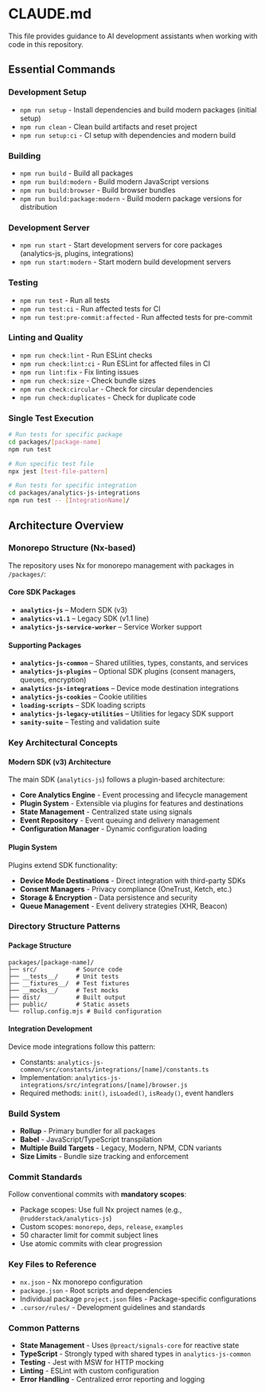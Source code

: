 # CLAUDE.md

This file provides guidance to AI development assistants when working with code in this repository.

## Essential Commands

### Development Setup

- `npm run setup` - Install dependencies and build modern packages (initial setup)
- `npm run clean` - Clean build artifacts and reset project
- `npm run setup:ci` - CI setup with dependencies and modern build

### Building

- `npm run build` - Build all packages
- `npm run build:modern` - Build modern JavaScript versions
- `npm run build:browser` - Build browser bundles
- `npm run build:package:modern` - Build modern package versions for distribution

### Development Server

- `npm run start` - Start development servers for core packages (analytics-js, plugins, integrations)
- `npm run start:modern` - Start modern build development servers

### Testing

- `npm run test` - Run all tests
- `npm run test:ci` - Run affected tests for CI
- `npm run test:pre-commit:affected` - Run affected tests for pre-commit

### Linting and Quality

- `npm run check:lint` - Run ESLint checks
- `npm run check:lint:ci` - Run ESLint for affected files in CI
- `npm run lint:fix` - Fix linting issues
- `npm run check:size` - Check bundle sizes
- `npm run check:circular` - Check for circular dependencies
- `npm run check:duplicates` - Check for duplicate code

### Single Test Execution

```bash
# Run tests for specific package
cd packages/[package-name]
npm run test

# Run specific test file
npx jest [test-file-pattern]

# Run tests for specific integration
cd packages/analytics-js-integrations
npm run test -- [IntegrationName]/
```

## Architecture Overview

### Monorepo Structure (Nx-based)

The repository uses Nx for monorepo management with packages in `/packages/`:

#### Core SDK Packages

- **`analytics-js`** – Modern SDK (v3)
- **`analytics-v1.1`** – Legacy SDK (v1.1 line)
- **`analytics-js-service-worker`** – Service Worker support

#### Supporting Packages
- **`analytics-js-common`** – Shared utilities, types, constants, and services
- **`analytics-js-plugins`** – Optional SDK plugins (consent managers, queues, encryption)
- **`analytics-js-integrations`** – Device mode destination integrations
- **`analytics-js-cookies`** – Cookie utilities
- **`loading-scripts`** – SDK loading scripts
- **`analytics-js-legacy-utilities`** – Utilities for legacy SDK support
- **`sanity-suite`** – Testing and validation suite
### Key Architectural Concepts

#### Modern SDK (v3) Architecture

The main SDK (`analytics-js`) follows a plugin-based architecture:

- **Core Analytics Engine** - Event processing and lifecycle management
- **Plugin System** - Extensible via plugins for features and destinations
- **State Management** - Centralized state using signals
- **Event Repository** - Event queuing and delivery management
- **Configuration Manager** - Dynamic configuration loading

#### Plugin System

Plugins extend SDK functionality:

- **Device Mode Destinations** - Direct integration with third-party SDKs
- **Consent Managers** - Privacy compliance (OneTrust, Ketch, etc.)
- **Storage & Encryption** - Data persistence and security
- **Queue Management** - Event delivery strategies (XHR, Beacon)

### Directory Structure Patterns

#### Package Structure

```
packages/[package-name]/
├── src/           # Source code
├── __tests__/     # Unit tests
├── __fixtures__/  # Test fixtures
├── __mocks__/     # Test mocks
├── dist/          # Built output
├── public/        # Static assets
└── rollup.config.mjs # Build configuration
```

#### Integration Development

Device mode integrations follow this pattern:

- Constants: `analytics-js-common/src/constants/integrations/[name]/constants.ts`
- Implementation: `analytics-js-integrations/src/integrations/[name]/browser.js`
- Required methods: `init()`, `isLoaded()`, `isReady()`, event handlers

### Build System

- **Rollup** - Primary bundler for all packages
- **Babel** - JavaScript/TypeScript transpilation
- **Multiple Build Targets** - Legacy, Modern, NPM, CDN variants
- **Size Limits** - Bundle size tracking and enforcement

### Commit Standards

Follow conventional commits with **mandatory scopes**:

- Package scopes: Use full Nx project names (e.g., `@rudderstack/analytics-js`)
- Custom scopes: `monorepo`, `deps`, `release`, `examples`
- 50 character limit for commit subject lines
- Use atomic commits with clear progression

### Key Files to Reference

- `nx.json` - Nx monorepo configuration
- `package.json` - Root scripts and dependencies
- Individual package `project.json` files - Package-specific configurations
- `.cursor/rules/` - Development guidelines and standards

### Common Patterns

- **State Management** - Uses `@preact/signals-core` for reactive state
- **TypeScript** - Strongly typed with shared types in `analytics-js-common`
- **Testing** - Jest with MSW for HTTP mocking
- **Linting** - ESLint with custom configuration
- **Error Handling** - Centralized error reporting and logging
